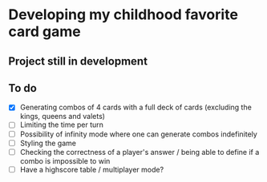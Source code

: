 # Developing my childhood favorite card game

## Project still in development

## To do

- [x] Generating combos of 4 cards with a full deck of cards (excluding the kings, queens and valets)
- [ ] Limiting the time per turn
- [ ] Possibility of infinity mode where one can generate combos indefinitely
- [ ] Styling the game
- [ ] Checking the correctness of a player's answer / being able to define if a combo is impossible to win
- [ ] Have a highscore table / multiplayer mode?
